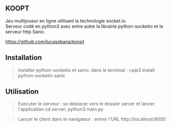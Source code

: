 KOOPT
-----
Jeu multijoueur en ligne utilisant la technologie socket.io.<br/>
Serveur codé en python3 avec entre autre la librairie python-socketio et le serveur http Sanic.

https://github.com/lucasebana/koopt

Installation
------------

> Installer python-socketio et sanic:
dans le terminal : >pip3 install python-socketio sanic

Utilisation
-----------

> Executer le serveur : 
se déplacer vers le dossier server et lancer l'application
> cd server; python3 main.py

> Lancer le client dans le navigateur : 
entrer l'URL http://localhost:8000
